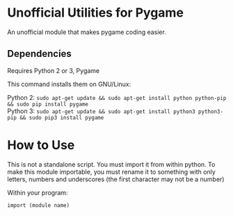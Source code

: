 # Unofficial Utilities for Pygame
An unofficial module that makes pygame coding easier.

## Dependencies
Requires Python 2 or 3, Pygame

This command installs them on GNU/Linux:

Python 2: `sudo apt-get update && sudo apt-get install python python-pip && sudo pip install pygame`  
Python 3: `sudo apt-get update && sudo apt-get install python3 python3-pip && sudo pip3 install pygame`  

# How to Use
This is not a standalone script. You must import it from within python.
To make this module importable, you must rename it to something with only letters, numbers and underscores (the first character may not be a number)

Within your program:

`import (module name)`
